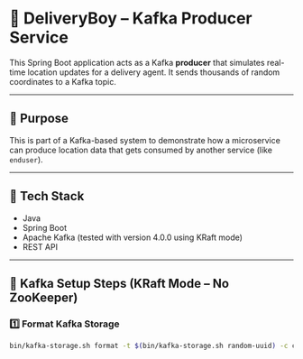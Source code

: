 # 🚚 DeliveryBoy – Kafka Producer Service

This Spring Boot application acts as a Kafka **producer** that simulates real-time location updates for a delivery agent. It sends thousands of random coordinates to a Kafka topic.

---

## 📌 Purpose

This is part of a Kafka-based system to demonstrate how a microservice can produce location data that gets consumed by another service (like `enduser`).

---

## 🧱 Tech Stack

- Java
- Spring Boot
- Apache Kafka (tested with version 4.0.0 using KRaft mode)
- REST API

---

## 🚀 Kafka Setup Steps (KRaft Mode – No ZooKeeper)

### 1️⃣ Format Kafka Storage

```bash
bin/kafka-storage.sh format -t $(bin/kafka-storage.sh random-uuid) -c config/kraft/server.properties
